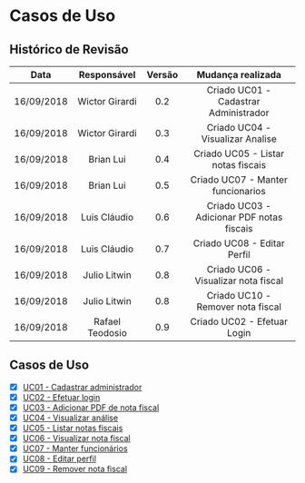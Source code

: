 # Casos de Uso

## Histórico de Revisão

| Data | Responsável | Versão | Mudança realizada |
|:------:|:------:|:-------:|:-------:|
| 16/09/2018 | Wictor Girardi | 0.2 | Criado UC01 - Cadastrar Administrador |
| 16/09/2018 | Wictor Girardi | 0.3 | Criado UC04 - Visualizar Analise |
| 16/09/2018 | Brian Lui | 0.4 | Criado UC05 - Listar notas fiscais |
| 16/09/2018 | Brian Lui | 0.5 | Criado UC07 - Manter funcionarios |
| 16/09/2018 | Luis Cláudio | 0.6 | Criado UC03 - Adicionar PDF notas fiscais |
| 16/09/2018 | Luis Cláudio | 0.7 | Criado UC08 - Editar Perfil |
| 16/09/2018 | Julio Litwin| 0.8 | Criado UC06 - Visualizar nota fiscal |
| 16/09/2018 | Julio Litwin| 0.8 | Criado UC10 - Remover nota fiscal |
| 16/09/2018 | Rafael Teodosio | 0.9 | Criado UC02 - Efetuar Login |



## Casos de Uso

- [x] [UC01 - Cadastrar administrador](use-case/uc01.md)
- [x] [UC02 - Efetuar login](use-case/uc02.md)
- [x] [UC03 - Adicionar PDF de nota fiscal](use-case/uc03.md)
- [x] [UC04 - Visualizar análise](use-case/uc04.md)
- [x] [UC05 - Listar notas fiscais](use-case/uc05.md)
- [x] [UC06 - Visualizar nota fiscal](use-case/uc06.md)
- [x] [UC07 - Manter funcionários](use-case/uc07.md)
- [x] [UC08 - Editar perfil](use-case/uc08.md)
- [x] [UC09 - Remover nota fiscal](use-case/uc09.md)
